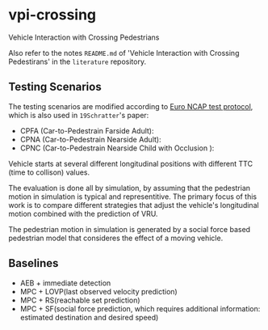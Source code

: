 # vpi-crossing
Vehicle Interaction with Crossing Pedestrians

Also refer to the notes `README.md` of 'Vehicle Interaction with Crossing Pedestirans' in the `literature` repository.

## Testing Scenarios

The testing scenarios are modified according to [Euro NCAP test protocol](https://www.euroncap.com/en/for-engineers/protocols/vulnerable-road-user-vru-protection/), which is also used in `19Schratter`'s paper:
- CPFA (Car-to-Pedestrain Farside Adult):
- CPNA (Car-to-Pedestrain Nearside Adult):
- CPNC (Car-to-Pedestrain Nearside Child with Occlusion ):

Vehicle starts at several different longitudinal positions with different TTC (time to collison) values. 

The evaluation is done all by simulation, by assuming that the pedestrian motion in simulation is typical and representitive. The primary focus of this work is to compare different strategies that adjust the vehicle's longitudinal motion combined with the prediction of VRU. 

The pedestrian motion in simulation is generated by a social force based pedestrian model that consideres the effect of a moving vehicle. 

## Baselines
- AEB + immediate detection
- MPC + LOVP(last observed velocity prediction)
- MPC + RS(reachable set prediction)
- MPC + SF(social force prediction, which requires additional information: estimated destination and desired speed)


